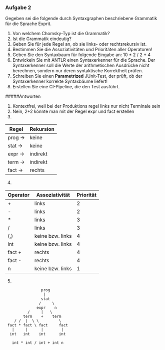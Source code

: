 ### Aufgabe 2
Gegeben sei die folgende durch Syntaxgraphen beschriebene Grammatik für die Sprache Exprit.
           
1. Von welchem Chomsky-Typ ist die Grammatik?
2. Ist die Grammatik eindeutig?
3. Geben Sie für jede Regel an, ob sie links- oder rechtsrekursiv ist.
4. Bestimmen Sie die Assoziativitäten und Prioritäten aller Operatoren!
5. Geben Sie den Syntaxbaum für folgende Eingabe an: 10 \* 2 / 2 + 4
6. Entwickeln Sie mit ANTLR einen Syntaxerkenner für die Sprache. Der Syntaxerkenner soll die Werte der arithmetischen Ausdrücke nicht berechnen, sondern nur deren syntaktische Korrektheit prüfen.
7. Schreiben Sie einen **Parametrized** JUnit-Test,
   der prüft, ob der Syntaxerkenner korrekte Syntaxbäume liefert!
8. Erstellen Sie eine CI-Pipeline, die den Test ausführt.


#####Antworten
1. Kontextfrei, weil bei der Produktions regel links nur nicht Terminale sein
2. Nein, 2+2 könnte man mit der Regel expr und fact erstellen
3. 
|Regel|Rekursion|
|---|---|
|prog ->|keine|
|stat ->|keine|
|expr ->|indirekt|
|term ->|indirekt|
|fact ->|rechts|
4. 
|Operator|Assoziativität|Priorität|
|---|---|---|
|+|links|2|
|-|links|2|
|*|links|3|
|/|links|3|
|(,)|keine bzw. links|4|
|int|keine bzw. links|4|
|fact +|rechts|4|
|fact -|rechts|4|
|n|keine bzw. links|1|
5. 
```
                prog
                 |
                stat
               /     \  
              expr    n
          /     |   \  
        term    +    term
    / /  |  \ \         \
 fact * fact \ fact     fact
   |     |      |        |
  int   int    int      int

   int * int / int + int n
```